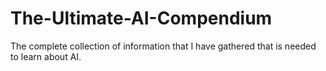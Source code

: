 # The-Ultimate-AI-Compendium
The complete collection of information that I have gathered that is needed to learn about AI.
